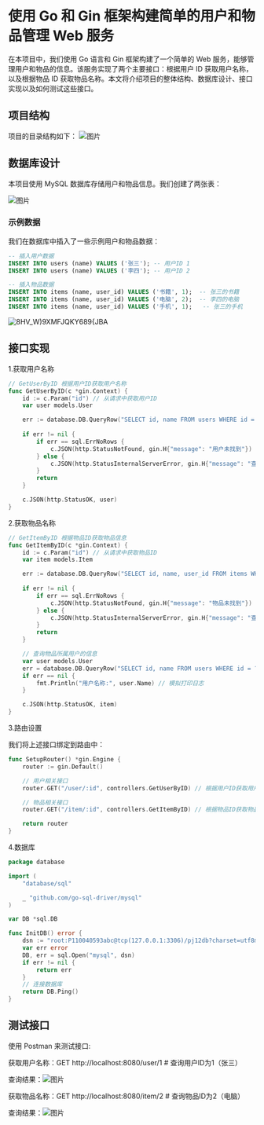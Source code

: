 # 使用 Go 和 Gin 框架构建简单的用户和物品管理 Web 服务

在本项目中，我们使用 Go 语言和 Gin 框架构建了一个简单的 Web 服务，能够管理用户和物品的信息。该服务实现了两个主要接口：根据用户 ID 获取用户名称，以及根据物品 ID 获取物品名称。本文将介绍项目的整体结构、数据库设计、接口实现以及如何测试这些接口。

## 项目结构

项目的目录结构如下：
![图片](https://github.com/user-attachments/assets/8a2e8635-5eab-4486-850c-6d3adc94701b)

## 数据库设计

本项目使用 MySQL 数据库存储用户和物品信息。我们创建了两张表：

![图片](https://github.com/user-attachments/assets/cc9b456a-2887-4615-8336-2d2917c02daf)

### 示例数据

我们在数据库中插入了一些示例用户和物品数据：

```sql
-- 插入用户数据
INSERT INTO users (name) VALUES ('张三'); -- 用户ID 1
INSERT INTO users (name) VALUES ('李四'); -- 用户ID 2

-- 插入物品数据
INSERT INTO items (name, user_id) VALUES ('书籍', 1);  -- 张三的书籍
INSERT INTO items (name, user_id) VALUES ('电脑', 2);  -- 李四的电脑
INSERT INTO items (name, user_id) VALUES ('手机', 1);   -- 张三的手机
```
![8HV_W)9XMFJQK$Y689${JBA](https://github.com/user-attachments/assets/1e8ca38d-e802-4d26-9b2d-2e89006f1b73)


## 接口实现
1.获取用户名称

```go
// GetUserByID 根据用户ID获取用户名称
func GetUserByID(c *gin.Context) {
    id := c.Param("id") // 从请求中获取用户ID
    var user models.User

    err := database.DB.QueryRow("SELECT id, name FROM users WHERE id = ?", id).Scan(&user.ID, &user.Name)
    
    if err != nil {
        if err == sql.ErrNoRows {
            c.JSON(http.StatusNotFound, gin.H{"message": "用户未找到"})
        } else {
            c.JSON(http.StatusInternalServerError, gin.H{"message": "查询用户时出错"})
        }
        return
    }

    c.JSON(http.StatusOK, user)
}
```
2.获取物品名称
```go
// GetItemByID 根据物品ID获取物品信息
func GetItemByID(c *gin.Context) {
    id := c.Param("id") // 从请求中获取物品ID
    var item models.Item

    err := database.DB.QueryRow("SELECT id, name, user_id FROM items WHERE id = ?", id).Scan(&item.ID, &item.Name, &item.UserID)
    
    if err != nil {
        if err == sql.ErrNoRows {
            c.JSON(http.StatusNotFound, gin.H{"message": "物品未找到"})
        } else {
            c.JSON(http.StatusInternalServerError, gin.H{"message": "查询物品时出错"})
        }
        return
    }

    // 查询物品所属用户的信息
    var user models.User
    err = database.DB.QueryRow("SELECT id, name FROM users WHERE id = ?", item.UserID).Scan(&user.ID, &user.Name)
    if err == nil {
        fmt.Println("用户名称:", user.Name) // 模拟打印日志
    }

    c.JSON(http.StatusOK, item)
}
```
3.路由设置

我们将上述接口绑定到路由中：
```go
func SetupRouter() *gin.Engine {
    router := gin.Default()

    // 用户相关接口
    router.GET("/user/:id", controllers.GetUserByID) // 根据用户ID获取用户名称

    // 物品相关接口
    router.GET("/item/:id", controllers.GetItemByID) // 根据物品ID获取物品名称

    return router
}
```


4.数据库
```go
package database

import (
	"database/sql"

	_ "github.com/go-sql-driver/mysql"
)

var DB *sql.DB

func InitDB() error {
	dsn := "root:P110040593abc@tcp(127.0.0.1:3306)/pj12db?charset=utf8mb4&parseTime=True&loc=Local" // 数据库信息
	var err error
	DB, err = sql.Open("mysql", dsn)
	if err != nil {
		return err
	}
	// 连接数据库
	return DB.Ping()
}
```


## 测试接口
使用 Postman 来测试接口:

获取用户名称：GET http://localhost:8080/user/1  # 查询用户ID为1（张三）

查询结果：![图片](https://github.com/user-attachments/assets/08bff73b-ba9e-49fb-a6b9-80a34dce6fb4)

获取物品名称：GET http://localhost:8080/item/2  # 查询物品ID为2（电脑）

查询结果：![图片](https://github.com/user-attachments/assets/e0ca2688-fdce-488c-ab23-b1f9289f0d69)
